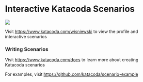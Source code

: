 # Interactive Katacoda Scenarios

[![](http://shields.katacoda.com/katacoda/wisniewski/count.svg)](https://www.katacoda.com/wisniewski "Get your profile on Katacoda.com")

Visit https://www.katacoda.com/wisniewski to view the profile and interactive scenarios

### Writing Scenarios
Visit https://www.katacoda.com/docs to learn more about creating Katacoda scenarios

For examples, visit https://github.com/katacoda/scenario-example
